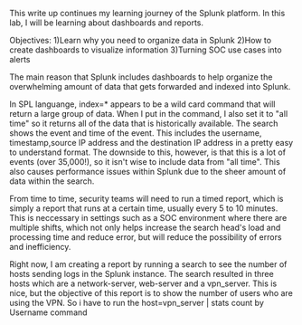 This write up continues my learning journey of the Splunk platform. In this lab, I will be learning about dashboards and reports. 

Objectives:
1)Learn why you need to organize data in Splunk
2)How to create dashboards to visualize information
3)Turning SOC use cases into alerts


The main reason that Splunk includes dashboards to help organize the overwhelming amount of data that gets forwarded and indexed into Splunk.

In SPL languange, index=* appears to be a wild card command that will return a large group of data. When I put in the command, I also set it to "all time" so it returns all of the data that is historically available. The search shows the event and time of the event. This includes the username, timestamp,source IP address and the destination IP address in a pretty easy to understand format. The downside to this, however, is that this is a lot of events (over 35,000!), so it isn't wise to include data from "all time". This also causes performance issues within Splunk due to the sheer amount of data within the search. 

From time to time, security teams will need to run a timed report, which is simply a report that runs at a certain time, usually every 5 to 10 minutes. This is neccessary in settings such as a SOC environment where there are multiple shifts, which not only helps increase the search head's load and processing time and reduce error, but will reduce the possibility of errors and inefficiency. 

Right now, I am creating a report by running a search to see the number of hosts sending logs in the Splunk instance. The search resulted in three hosts which are a network-server, web-server and a vpn_server. This is nice, but the objective of this report is to show the number of users who are using the VPN. So i have to run the host=vpn_server | stats count by Username command
